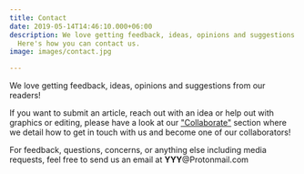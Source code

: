 ```yaml
---
title: Contact
date: 2019-05-14T14:46:10.000+06:00
description: We love getting feedback, ideas, opinions and suggestions from our readers!
  Here's how you can contact us.
image: images/contact.jpg

---
```

We love getting feedback, ideas, opinions and suggestions from our readers!

If you want to submit an article, reach out with an idea or help out with graphics or editing, please have a look at our ["Collaborate"](https://zoo.lgbt/collaborate "Collaborate") section where we detail how to get in touch with us and become one of our collaborators!

For feedback, questions, concerns, or anything else including media requests, feel free to send us an email at **YYY**@Protonmail.com
